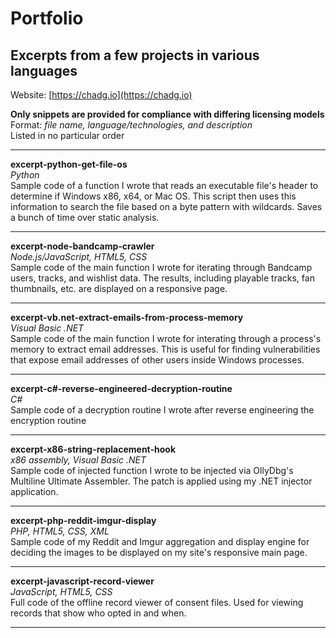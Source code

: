 # Portfolio
## Excerpts from a few projects in various languages  

Website: [https://chadg.io](https://chadg.io)

**Only snippets are provided for compliance with differing licensing models**  
Format: *file name, language/technologies, and description*  
Listed in no particular order

---

**excerpt-python-get-file-os**  
*Python*  
Sample code of a function I wrote that reads an executable file's header to determine if Windows x86, x64, or Mac OS. This script then uses this information to search the file based on a byte pattern with wildcards. Saves a bunch of time over static analysis.

---

**excerpt-node-bandcamp-crawler**  
*Node.js/JavaScript, HTML5, CSS*  
Sample code of the main function I wrote for iterating through Bandcamp users, tracks, and wishlist data. The results, including playable tracks, fan thumbnails, etc. are displayed on a responsive page.

---

**excerpt-vb.net-extract-emails-from-process-memory**  
*Visual Basic .NET*  
Sample code of the main function I wrote for interating through a process's memory to extract email addresses. This is useful for finding vulnerabilities that expose email addresses of other users inside Windows processes.

---

**excerpt-c#-reverse-engineered-decryption-routine**  
*C#*  
Sample code of a decryption routine I wrote after reverse engineering the encryption routine

---

**excerpt-x86-string-replacement-hook**  
*x86 assembly, Visual Basic .NET*  
Sample code of injected function I wrote to be injected via OllyDbg's Multiline Ultimate Assembler. The patch is applied using my .NET injector application.

---

**excerpt-php-reddit-imgur-display**  
*PHP, HTML5, CSS, XML*  
Sample code of my Reddit and Imgur aggregation and display engine for deciding the images to be displayed on my site's responsive main page.

---

**excerpt-javascript-record-viewer**  
*JavaScript, HTML5, CSS*  
Full code of the offline record viewer of consent files. Used for viewing records that show who opted in and when.

---

